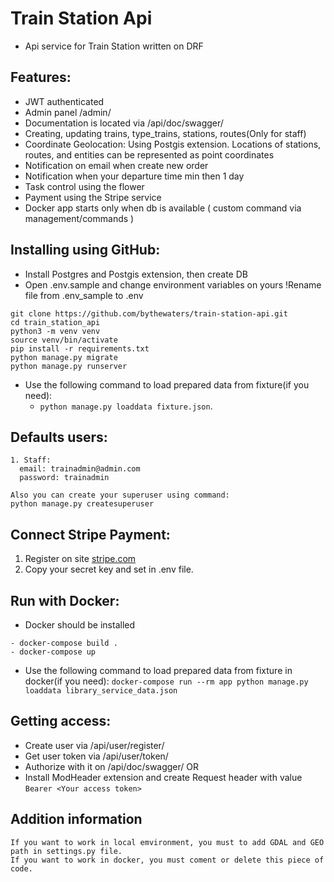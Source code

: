 # Train Station Api
- Api service for Train Station written on DRF

## Features:
- JWT authenticated
- Admin panel /admin/
- Documentation is located via /api/doc/swagger/
- Creating, updating trains, type_trains, stations, routes(Only for staff) 
- Coordinate Geolocation: Using Postgis extension. Locations of stations, routes, and entities can be represented as point coordinates
- Notification on email when create new order
- Notification when your departure time min then 1 day
- Task control using the flower
- Payment using the Stripe service
- Docker app starts only when db is available ( custom command via management/commands )

## Installing using GitHub:
 - Install Postgres and Postgis extension, then create DB
 - Open .env.sample and change environment variables on yours !Rename file from .env_sample to .env

```shell
git clone https://github.com/bythewaters/train-station-api.git
cd train_station_api
python3 -m venv venv
source venv/bin/activate
pip install -r requirements.txt
python manage.py migrate
python manage.py runserver
```
- Use the following command to load prepared data from fixture(if you need):
  - `python manage.py loaddata fixture.json`.

## Defaults users:
```
1. Staff:
  email: trainadmin@admin.com
  password: trainadmin
  
Also you can create your superuser using command:
python manage.py createsuperuser
```

## Connect Stripe Payment:
1. Register on site [stripe.com](https://www.stripe.com)
2. Copy your secret key and set in .env file.

## Run with Docker:
- Docker should be installed
```
- docker-compose build .
- docker-compose up
```
- Use the following command to load prepared data from fixture in docker(if you need):
  `docker-compose run --rm app python manage.py loaddata library_service_data.json`

## Getting access:
- Create user via /api/user/register/
- Get user token via /api/user/token/
- Authorize with it on /api/doc/swagger/ OR 
- Install ModHeader extension and create Request header with value ```Bearer <Your access token>```

## Addition information
```
If you want to work in local emvironment, you must to add GDAL and GEO path in settings.py file.
If you want to work in docker, you must coment or delete this piece of code.
```